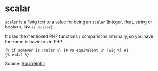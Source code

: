 # scalar

`scalar` is a Twig test to a value for being an `scalar` (integer, float, string or boolean, like `is_scalar`).

It uses the mentioned PHP functions / comparisons internally, so you have the same behavior as in PHP.

```twig
{% if somevar is scalar %} {# no equivalent in Twig %} #}
{% endif %}
```

Source: [Squirrelphp](https://github.com/squirrelphp/twig-php-syntax)
